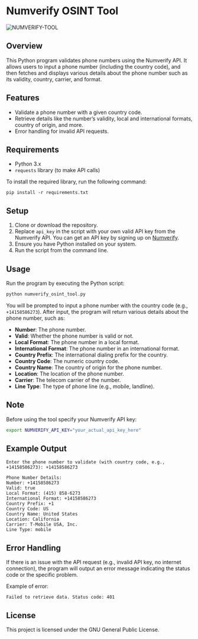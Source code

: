 # Numverify OSINT Tool

![NUMVERIFY-TOOL](https://github.com/user-attachments/assets/12c69e89-649b-4894-8959-57cb56baea07)


## Overview

This Python program validates phone numbers using the Numverify API. It allows users to input a phone number (including the country code), and then fetches and displays various details about the phone number such as its validity, country, carrier, and format.

## Features

- Validate a phone number with a given country code.
- Retrieve details like the number’s validity, local and international formats, country of origin, and more.
- Error handling for invalid API requests.

## Requirements

- Python 3.x
- `requests` library (to make API calls)

To install the required library, run the following command:
```
pip install -r requirements.txt
```

## Setup

1. Clone or download the repository.
2. Replace `api_key` in the script with your own valid API key from the Numverify API. You can get an API key by signing up on [Numverify](https://numverify.com/).
3. Ensure you have Python installed on your system.
4. Run the script from the command line.

## Usage

Run the program by executing the Python script:

```bash
python numverify_osint_tool.py
```

You will be prompted to input a phone number with the country code (e.g., `+14158586273`). After input, the program will return various details about the phone number, such as:

- **Number**: The phone number.
- **Valid**: Whether the phone number is valid or not.
- **Local Format**: The phone number in a local format.
- **International Format**: The phone number in an international format.
- **Country Prefix**: The international dialing prefix for the country.
- **Country Code**: The numeric country code.
- **Country Name**: The country of origin for the phone number.
- **Location**: The location of the phone number.
- **Carrier**: The telecom carrier of the number.
- **Line Type**: The type of phone line (e.g., mobile, landline).

## Note

Before using the tool specify your Numverify API key:

```bash
export NUMVERIFY_API_KEY="your_actual_api_key_here"
```


## Example Output

```
Enter the phone number to validate (with country code, e.g., +14158586273): +14158586273

Phone Number Details:
Number: +14158586273
Valid: true
Local Format: (415) 858-6273
International Format: +14158586273
Country Prefix: +1
Country Code: US
Country Name: United States
Location: California
Carrier: T-Mobile USA, Inc.
Line Type: mobile
```

## Error Handling

If there is an issue with the API request (e.g., invalid API key, no internet connection), the program will output an error message indicating the status code or the specific problem.

Example of error:
```
Failed to retrieve data. Status code: 401
```

## License

This project is licensed under the GNU General Public License.

